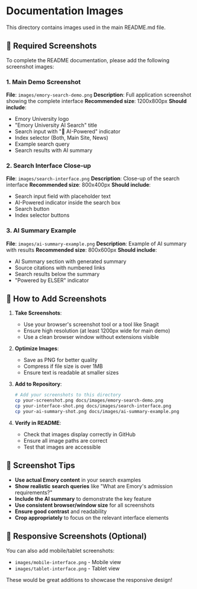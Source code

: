 # Documentation Images

This directory contains images used in the main README.md file.

## 📸 Required Screenshots

To complete the README documentation, please add the following screenshot images:

### 1. Main Demo Screenshot
**File**: `images/emory-search-demo.png`
**Description**: Full application screenshot showing the complete interface
**Recommended size**: 1200x800px
**Should include**:
- Emory University logo
- "Emory University AI Search" title
- Search input with "🤖 AI-Powered" indicator
- Index selector (Both, Main Site, News)
- Example search query
- Search results with AI summary

### 2. Search Interface Close-up
**File**: `images/search-interface.png`
**Description**: Close-up of the search interface
**Recommended size**: 800x400px
**Should include**:
- Search input field with placeholder text
- AI-Powered indicator inside the search box
- Search button
- Index selector buttons

### 3. AI Summary Example
**File**: `images/ai-summary-example.png`
**Description**: Example of AI summary with results
**Recommended size**: 800x600px
**Should include**:
- AI Summary section with generated summary
- Source citations with numbered links
- Search results below the summary
- "Powered by ELSER" indicator

## 📝 How to Add Screenshots

1. **Take Screenshots**: 
   - Use your browser's screenshot tool or a tool like Snagit
   - Ensure high resolution (at least 1200px wide for main demo)
   - Use a clean browser window without extensions visible

2. **Optimize Images**:
   - Save as PNG for better quality
   - Compress if file size is over 1MB
   - Ensure text is readable at smaller sizes

3. **Add to Repository**:
   ```bash
   # Add your screenshots to this directory
   cp your-screenshot.png docs/images/emory-search-demo.png
   cp your-interface-shot.png docs/images/search-interface.png
   cp your-ai-summary-shot.png docs/images/ai-summary-example.png
   ```

4. **Verify in README**:
   - Check that images display correctly in GitHub
   - Ensure all image paths are correct
   - Test that images are accessible

## 🎨 Screenshot Tips

- **Use actual Emory content** in your search examples
- **Show realistic search queries** like "What are Emory's admission requirements?"
- **Include the AI summary** to demonstrate the key feature
- **Use consistent browser/window size** for all screenshots
- **Ensure good contrast** and readability
- **Crop appropriately** to focus on the relevant interface elements

## 📱 Responsive Screenshots (Optional)

You can also add mobile/tablet screenshots:
- `images/mobile-interface.png` - Mobile view
- `images/tablet-interface.png` - Tablet view

These would be great additions to showcase the responsive design!